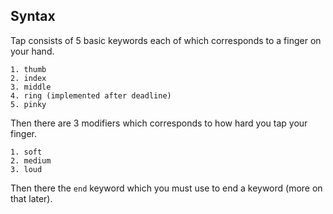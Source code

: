 ## Syntax
Tap consists of 5 basic keywords each of which corresponds to a finger on your hand.
```
1. thumb
2. index
3. middle
4. ring (implemented after deadline)
5. pinky
```

Then there are 3 modifiers which corresponds to how hard you tap your finger.
```
1. soft
2. medium
3. loud
```

Then there the ```end``` keyword which you must use to end a keyword (more on that later).